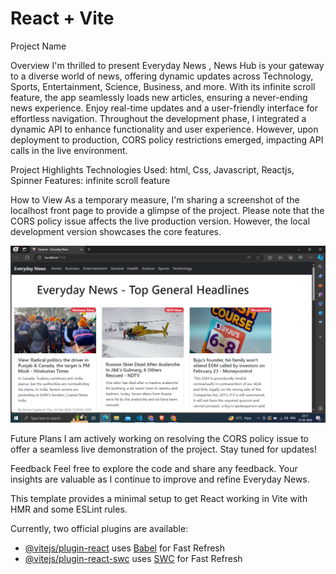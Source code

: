 # React + Vite

Project Name

Overview
I'm thrilled to present Everyday News , News Hub is your gateway to a diverse world of news, offering dynamic updates across Technology, Sports, Entertainment, Science, Business, and more. With its infinite scroll feature, the app seamlessly loads new articles, ensuring a never-ending news experience. Enjoy real-time updates and a user-friendly interface for effortless navigation. Throughout the development phase, I integrated a dynamic API to enhance functionality and user experience. However, upon deployment to production, CORS policy restrictions emerged, impacting API calls in the live environment.

Project Highlights
Technologies Used: html, Css, Javascript, Reactjs, Spinner
Features: infinite scroll feature

How to View
As a temporary measure, I'm sharing a screenshot of the localhost front page to provide a glimpse of the project. Please note that the CORS policy issue affects the live production version. However, the local development version showcases the core features.

![Localhost Front Page](src/assets/frontpage.png)

Future Plans
I am actively working on resolving the CORS policy issue to offer a seamless live demonstration of the project. Stay tuned for updates!

Feedback
Feel free to explore the code and share any feedback. Your insights are valuable as I continue to improve and refine Everyday News.

This template provides a minimal setup to get React working in Vite with HMR and some ESLint rules.

Currently, two official plugins are available:

- [@vitejs/plugin-react](https://github.com/vitejs/vite-plugin-react/blob/main/packages/plugin-react/README.md) uses [Babel](https://babeljs.io/) for Fast Refresh
- [@vitejs/plugin-react-swc](https://github.com/vitejs/vite-plugin-react-swc) uses [SWC](https://swc.rs/) for Fast Refresh
